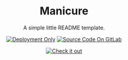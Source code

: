 <div align="center">

# Manicure

A simple little README template.

[![Deployment Only](https://shields.io/badge/-📦_Deployment_Only-ebf5ff?style=for-the-badge)](https://github.com/LenaSchnedlitz/manicure/deployments/activity_log?environment=github-pages)
[![Source Code On GitLab](https://shields.io/badge/-Source_Code_on_GitLab-fee1d3?style=for-the-badge&logo=gitlab)](https://gitlab.com/LenaSchnedlitz/manicure)

[![Check it out](https://shields.io/badge/-It's_live,_check_it_out!_💅🏽-e37?style=for-the-badge)](https://www.lenaschnedlitz.me/manicure)

</div>
